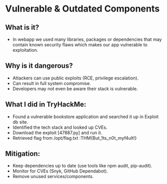 # Vulnerable & Outdated Components

## What is it?
- In webapp we used many libraries, packages or dependencies that may contain known security flaws which makes our app vulnerable to exploitation.

## Why is it dangerous?
- Attackers can use public exploits (RCE, privilege escalation).
- Can result in full system compromise.
- Developers may not even be aware their stack is vulnerable.

## What I did in TryHackMe:
- Found a vulnerable bookstore application and searched it up in Exploit db site.
- Identified the tech stack and looked up CVEs.
- Download the exploit [47887.py] and run it.
- Retrieved flag from  /opt/flag.txt :THM{But_1ts_n0t_myf4ult!}

## Mitigation:
- Keep dependencies up to date (use tools like npm audit, pip-audit).
- Monitor for CVEs (Snyk, GitHub Dependabot).
- Remove unused services/components.

